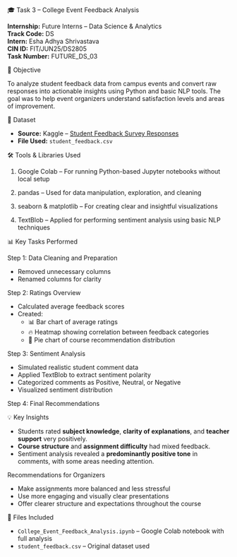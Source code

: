 🎓 Task 3 – College Event Feedback Analysis 

**Internship:** Future Interns – Data Science & Analytics  
**Track Code:** DS  
**Intern:** Esha Adhya Shrivastava  
**CIN ID:** FIT/JUN25/DS2805  
**Task Number:** FUTURE_DS_03

📌 Objective

To analyze student feedback data from campus events and convert raw responses into actionable insights using Python and basic NLP tools. The goal was to help event organizers understand satisfaction levels and areas of improvement.

📁 Dataset

- **Source:** Kaggle – [Student Feedback Survey Responses](https://www.kaggle.com/datasets/ruchi798/student-feedback-survey-responses)
- **File Used:** `student_feedback.csv`

🛠 Tools & Libraries Used

1. Google Colab – For running Python-based Jupyter notebooks without local setup

2. pandas – Used for data manipulation, exploration, and cleaning

3. seaborn & matplotlib – For creating clear and insightful visualizations

4. TextBlob – Applied for performing sentiment analysis using basic NLP techniques

📊 Key Tasks Performed

Step 1: Data Cleaning and Preparation
- Removed unnecessary columns
- Renamed columns for clarity

Step 2: Ratings Overview
- Calculated average feedback scores
- Created:
  - 📊 Bar chart of average ratings
  - 🔥 Heatmap showing correlation between feedback categories
  - 🥧 Pie chart of course recommendation distribution

Step 3: Sentiment Analysis
- Simulated realistic student comment data
- Applied TextBlob to extract sentiment polarity
- Categorized comments as Positive, Neutral, or Negative
- Visualized sentiment distribution

Step 4: Final Recommendations

💡 Key Insights

- Students rated **subject knowledge**, **clarity of explanations**, and **teacher support** very positively.
- **Course structure** and **assignment difficulty** had mixed feedback.
- Sentiment analysis revealed a **predominantly positive tone** in comments, with some areas needing attention.

Recommendations for Organizers

- Make assignments more balanced and less stressful  
- Use more engaging and visually clear presentations  
- Offer clearer structure and expectations throughout the course

📎 Files Included

- `College_Event_Feedback_Analysis.ipynb` – Google Colab notebook with full analysis
- `student_feedback.csv` – Original dataset used



